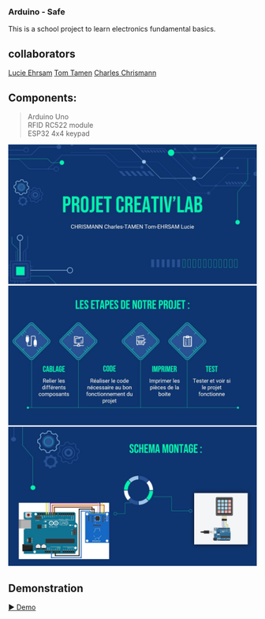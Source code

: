 ### Arduino - Safe

This is a school project to learn electronics fundamental basics.

## collaborators
[Lucie Ehrsam](https://github.com/Elicue "Lucie Ehrsam")
[Tom Tamen](https://github.com/ByKrewz "Tom Tamen")
[Charles Chrismann](https://github.com/Charles-Chrismann "Charles Chrismann")

## Components:
> Arduino Uno\
> RFID RC522 module\
> ESP32 4x4 keypad

![Projet Creativ'lab](/imgs/Capture.jpg "Projet Creativ'lab")
![Etapes du Projet](/imgs/Capture3.jpg "Etapes du Projet")
![Schema de Montage](/imgs/Capture4.jpg "Schema de Montage")

## Demonstration

[▶️ Demo](https://raw.githubusercontent.com/Charles-Chrismann/arduino/main/imgs/VID_20220923_122842.mp4 "Demo")